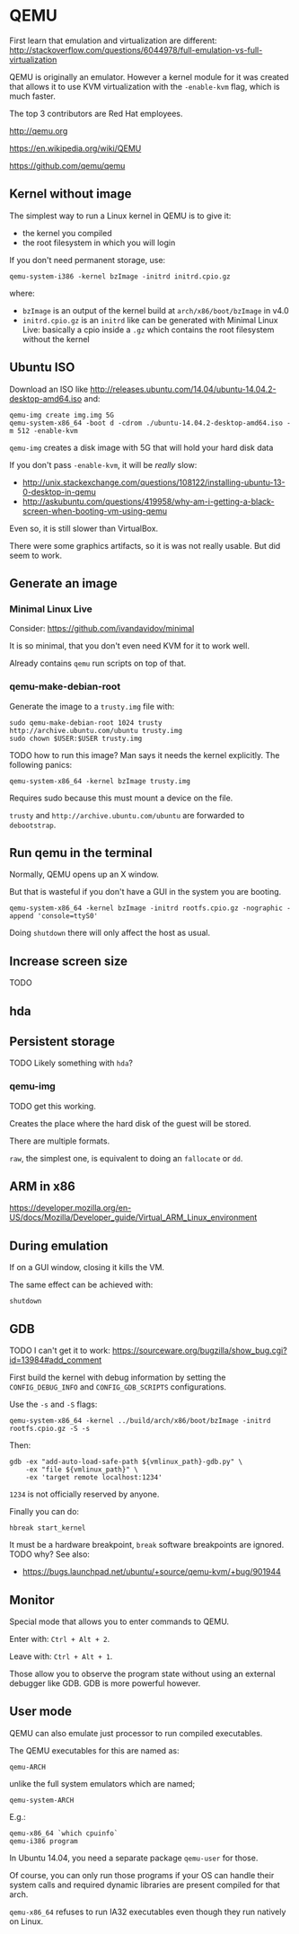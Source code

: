 # QEMU

First learn that emulation and virtualization are different: <http://stackoverflow.com/questions/6044978/full-emulation-vs-full-virtualization>

QEMU is originally an emulator. However a kernel module for it was created that allows it to use KVM virtualization with the `-enable-kvm` flag, which is much faster.

The top 3 contributors are Red Hat employees.

<http://qemu.org>

<https://en.wikipedia.org/wiki/QEMU>

<https://github.com/qemu/qemu>

## Kernel without image

The simplest way to run a Linux kernel in QEMU is to give it:

- the kernel you compiled
- the root filesystem in which you will login

If you don't need permanent storage, use:

    qemu-system-i386 -kernel bzImage -initrd initrd.cpio.gz

where:

- `bzImage` is an output of the kernel build at `arch/x86/boot/bzImage` in v4.0
- `initrd.cpio.gz` is an `initrd` like can be generated with Minimal Linux Live: basically a cpio inside a `.gz` which contains the root filesystem without the kernel

## Ubuntu ISO

Download an ISO like <http://releases.ubuntu.com/14.04/ubuntu-14.04.2-desktop-amd64.iso> and:

    qemu-img create img.img 5G
    qemu-system-x86_64 -boot d -cdrom ./ubuntu-14.04.2-desktop-amd64.iso -m 512 -enable-kvm

`qemu-img` creates a disk image with 5G that will hold your hard disk data

If you don't pass `-enable-kvm`, it will be *really* slow:

- <http://unix.stackexchange.com/questions/108122/installing-ubuntu-13-0-desktop-in-qemu>
- <http://askubuntu.com/questions/419958/why-am-i-getting-a-black-screen-when-booting-vm-using-qemu>

Even so, it is still slower than VirtualBox.

There were some graphics artifacts, so it is was not really usable. But did seem to work.

## Generate an image

### Minimal Linux Live

Consider: <https://github.com/ivandavidov/minimal>

It is so minimal, that you don't even need KVM for it to work well.

Already contains `qemu` run scripts on top of that.

### qemu-make-debian-root

Generate the image to a `trusty.img` file with:

    sudo qemu-make-debian-root 1024 trusty http://archive.ubuntu.com/ubuntu trusty.img
    sudo chown $USER:$USER trusty.img

TODO how to run this image? Man says it needs the kernel explicitly. The following panics:

    qemu-system-x86_64 -kernel bzImage trusty.img

Requires sudo because this must mount a device on the file.

`trusty` and `http://archive.ubuntu.com/ubuntu` are forwarded to `debootstrap`.

## Run qemu in the terminal

Normally, QEMU opens up an X window.

But that is wasteful if you don't have a GUI in the system you are booting.

    qemu-system-x86_64 -kernel bzImage -initrd rootfs.cpio.gz -nographic -append 'console=ttyS0'

Doing `shutdown` there will only affect the host as usual.

## Increase screen size

TODO

## hda

## Persistent storage

TODO Likely something with `hda`?

### qemu-img

TODO get this working.

Creates the place where the hard disk of the guest will be stored.

There are multiple formats.

`raw`, the simplest one, is equivalent to doing an `fallocate` or `dd`.

## ARM in x86

<https://developer.mozilla.org/en-US/docs/Mozilla/Developer_guide/Virtual_ARM_Linux_environment>

## During emulation

If on a GUI window, closing it kills the VM.

The same effect can be achieved with:

    shutdown

## GDB

TODO I can't get it to work: <https://sourceware.org/bugzilla/show_bug.cgi?id=13984#add_comment>

First build the kernel with debug information by setting the `CONFIG_DEBUG_INFO` and `CONFIG_GDB_SCRIPTS` configurations.

Use the `-s` and `-S` flags:

    qemu-system-x86_64 -kernel ../build/arch/x86/boot/bzImage -initrd rootfs.cpio.gz -S -s

Then:

    gdb -ex "add-auto-load-safe-path ${vmlinux_path}-gdb.py" \
        -ex "file ${vmlinux_path}" \
        -ex 'target remote localhost:1234'

`1234` is not officially reserved by anyone.

Finally you can do:

    hbreak start_kernel

It must be a hardware breakpoint, `break` software breakpoints are ignored. TODO why? See also:

- <https://bugs.launchpad.net/ubuntu/+source/qemu-kvm/+bug/901944>

## Monitor

Special mode that allows you to enter commands to QEMU.

Enter with: `Ctrl + Alt + 2`.

Leave with: `Ctrl + Alt + 1`.

Those allow you to observe the program state without using an external debugger like GDB. GDB is more powerful however.

## User mode

QEMU can also emulate just processor to run compiled executables.

The QEMU executables for this are named as:

    qemu-ARCH

unlike the full system emulators which are named;

    qemu-system-ARCH

E.g.:

    qemu-x86_64 `which cpuinfo`
    qemu-i386 program

In Ubuntu 14.04, you need a separate package `qemu-user` for those.

Of course, you can only run those programs if your OS can handle their system calls and required dynamic libraries are present compiled for that arch.

`qemu-x86_64` refuses to run IA32 executables even though they run natively on Linux.
